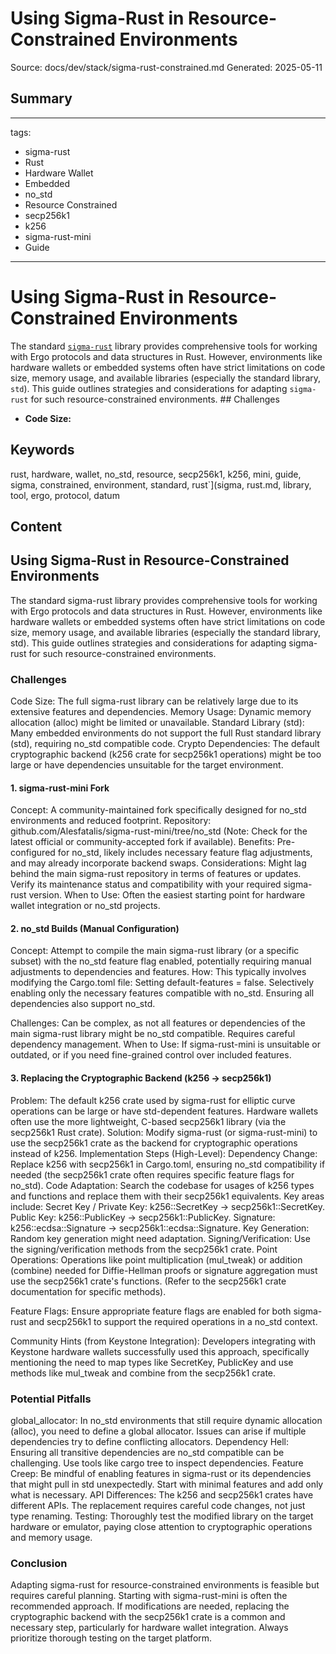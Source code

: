 # Using Sigma-Rust in Resource-Constrained Environments
Source: docs/dev/stack/sigma-rust-constrained.md
Generated: 2025-05-11

## Summary
---
tags:
  - sigma-rust
  - Rust
  - Hardware Wallet
  - Embedded
  - no_std
  - Resource Constrained
  - secp256k1
  - k256
  - sigma-rust-mini
  - Guide
---

# Using Sigma-Rust in Resource-Constrained Environments

The standard [`sigma-rust`](sigma-rust.md) library provides comprehensive tools for working with Ergo protocols and data structures in Rust. However, environments like hardware wallets or embedded systems often have strict limitations on code size, memory usage, and available libraries (especially the standard library, `std`). This guide outlines strategies and considerations for adapting `sigma-rust` for such resource-constrained environments. ## Challenges

* **Code Size:**

## Keywords
rust, hardware, wallet, no_std, resource, secp256k1, k256, mini, guide, sigma, constrained, environment, standard, rust`](sigma, rust.md, library, tool, ergo, protocol, datum

## Content
## Using Sigma-Rust in Resource-Constrained Environments
The standard sigma-rust library provides comprehensive tools for working with Ergo protocols and data structures in Rust. However, environments like hardware wallets or embedded systems often have strict limitations on code size, memory usage, and available libraries (especially the standard library, std).
This guide outlines strategies and considerations for adapting sigma-rust for such resource-constrained environments.

### Challenges
Code Size: The full sigma-rust library can be relatively large due to its extensive features and dependencies.
Memory Usage: Dynamic memory allocation (alloc) might be limited or unavailable.
Standard Library (std): Many embedded environments do not support the full Rust standard library (std), requiring no_std compatible code.
Crypto Dependencies: The default cryptographic backend (k256 crate for secp256k1 operations) might be too large or have dependencies unsuitable for the target environment.

#### 1. sigma-rust-mini Fork
Concept: A community-maintained fork specifically designed for no_std environments and reduced footprint.
Repository: github.com/Alesfatalis/sigma-rust-mini/tree/no_std (Note: Check for the latest official or community-accepted fork if available).
Benefits: Pre-configured for no_std, likely includes necessary feature flag adjustments, and may already incorporate backend swaps.
Considerations: Might lag behind the main sigma-rust repository in terms of features or updates. Verify its maintenance status and compatibility with your required sigma-rust version.
When to Use: Often the easiest starting point for hardware wallet integration or no_std projects.

#### 2. no_std Builds (Manual Configuration)
Concept: Attempt to compile the main sigma-rust library (or a specific subset) with the no_std feature flag enabled, potentially requiring manual adjustments to dependencies and features.
How: This typically involves modifying the Cargo.toml file:
Setting default-features = false.
Selectively enabling only the necessary features compatible with no_std.
Ensuring all dependencies also support no_std.


Challenges: Can be complex, as not all features or dependencies of the main sigma-rust library might be no_std compatible. Requires careful dependency management.
When to Use: If sigma-rust-mini is unsuitable or outdated, or if you need fine-grained control over included features.

#### 3. Replacing the Cryptographic Backend (k256 -> secp256k1)
Problem: The default k256 crate used by sigma-rust for elliptic curve operations can be large or have std-dependent features. Hardware wallets often use the more lightweight, C-based secp256k1 library (via the secp256k1 Rust crate).
Solution: Modify sigma-rust (or sigma-rust-mini) to use the secp256k1 crate as the backend for cryptographic operations instead of k256.
Implementation Steps (High-Level):
Dependency Change: Replace k256 with secp256k1 in Cargo.toml, ensuring no_std compatibility if needed (the secp256k1 crate often requires specific feature flags for no_std).
Code Adaptation: Search the codebase for usages of k256 types and functions and replace them with their secp256k1 equivalents. Key areas include:
Secret Key / Private Key: k256::SecretKey -> secp256k1::SecretKey.
Public Key: k256::PublicKey -> secp256k1::PublicKey.
Signature: k256::ecdsa::Signature -> secp256k1::ecdsa::Signature.
Key Generation: Random key generation might need adaptation.
Signing/Verification: Use the signing/verification methods from the secp256k1 crate.
Point Operations: Operations like point multiplication (mul_tweak) or addition (combine) needed for Diffie-Hellman proofs or signature aggregation must use the secp256k1 crate's functions. (Refer to the secp256k1 crate documentation for specific methods).


Feature Flags: Ensure appropriate feature flags are enabled for both sigma-rust and secp256k1 to support the required operations in a no_std context.


Community Hints (from Keystone Integration): Developers integrating with Keystone hardware wallets successfully used this approach, specifically mentioning the need to map types like SecretKey, PublicKey and use methods like mul_tweak and combine from the secp256k1 crate.

### Potential Pitfalls
global_allocator: In no_std environments that still require dynamic allocation (alloc), you need to define a global allocator. Issues can arise if multiple dependencies try to define conflicting allocators.
Dependency Hell: Ensuring all transitive dependencies are no_std compatible can be challenging. Use tools like cargo tree to inspect dependencies.
Feature Creep: Be mindful of enabling features in sigma-rust or its dependencies that might pull in std unexpectedly. Start with minimal features and add only what is necessary.
API Differences: The k256 and secp256k1 crates have different APIs. The replacement requires careful code changes, not just type renaming.
Testing: Thoroughly test the modified library on the target hardware or emulator, paying close attention to cryptographic operations and memory usage.

### Conclusion
Adapting sigma-rust for resource-constrained environments is feasible but requires careful planning. Starting with sigma-rust-mini is often the recommended approach. If modifications are needed, replacing the cryptographic backend with the secp256k1 crate is a common and necessary step, particularly for hardware wallet integration. Always prioritize thorough testing on the target platform.
